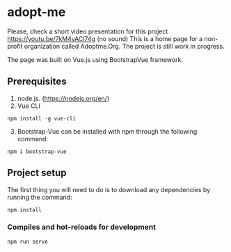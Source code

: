 # adopt-me
Please, check a short video presentation for this project https://youtu.be/7kM4yACl74g (no sound)
 This is a home page for a non-profit organization called Adoptme.Org. The project is still work in progress.

The page was built on Vue.js using BootstrapVue framework.

## Prerequisites
1. node.js. (https://nodejs.org/en/)
2. Vue CLI 
```
npm install -g vue-cli
```
3. Bootstrap-Vue can be installed with npm through the following command: 
```
npm i bootstrap-vue
```

## Project setup

The first thing you will need to do is to download any dependencies by running the command:
```
npm install
```

### Compiles and hot-reloads for development
```
npm run serve
```
